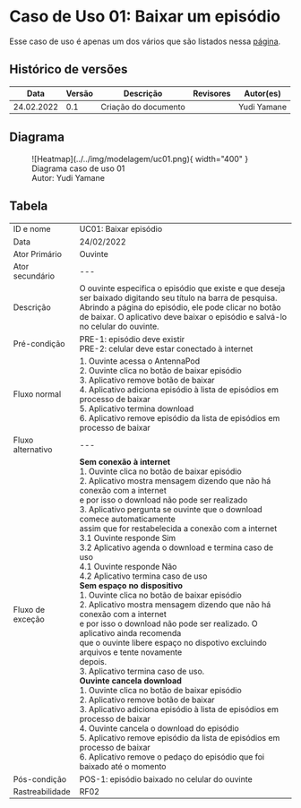 # Caso de Uso 01: Baixar um episódio

Esse caso de uso é apenas um dos vários que são listados nessa 
[página](../casosDeUso).

## Histórico de versões
| Data       | Versão | Descrição            | Revisores | Autor(es)   |
| ---------- | ------ | -------------------- | --------- | ----------- |
| 24.02.2022 | 0.1    | Criação do documento |           | Yudi Yamane |

## Diagrama
<figure markdown>
  ![Heatmap](../../img/modelagem/uc01.png){ width="400" }
  <figcaption> Diagrama caso de uso 01 </figcaption>
  Autor: Yudi Yamane
</figure>


## Tabela

|                   |                                                                                                                                                                                                                                                                                                                                                                                                                                                                                                                                                                                                                                                                                                                                                                                                                                                                                                                                                                                                                                                                                                                                                                                                                                                                                                       |
| ----------------- | ----------------------------------------------------------------------------------------------------------------------------------------------------------------------------------------------------------------------------------------------------------------------------------------------------------------------------------------------------------------------------------------------------------------------------------------------------------------------------------------------------------------------------------------------------------------------------------------------------------------------------------------------------------------------------------------------------------------------------------------------------------------------------------------------------------------------------------------------------------------------------------------------------------------------------------------------------------------------------------------------------------------------------------------------------------------------------------------------------------------------------------------------------------------------------------------------------------------------------------------------------------------------------------------------------- |
| ID e nome         | UC01: Baixar episódio                                                                                                                                                                                                                                                                                                                                                                                                                                                                                                                                                                                                                                                                                                                                                                                                                                                                                                                                                                                                                                                                                                                                                                                                                                                                                 |
| Data              | 24/02/2022                                                                                                                                                                                                                                                                                                                                                                                                                                                                                                                                                                                                                                                                                                                                                                                                                                                                                                                                                                                                                                                                                                                                                                                                                                                                                            |
| Ator Primário     | Ouvinte                                                                                                                                                                                                                                                                                                                                                                                                                                                                                                                                                                                                                                                                                                                                                                                                                                                                                                                                                                                                                                                                                                                                                                                                                                                                                               |
| Ator secundário   | ---                                                                                                                                                                                                                                                                                                                                                                                                                                                                                                                                                                                                                                                                                                                                                                                                                                                                                                                                                                                                                                                                                                                                                                                                                                                                                                   |
| Descrição         | O ouvinte especifica o episódio que existe e que deseja ser baixado digitando seu título na barra de pesquisa. Abrindo a página do episódio, ele pode clicar no botão de baixar. O aplicativo deve baixar o episódio e salvá-lo no celular do ouvinte.                                                                                                                                                                                                                                                                                                                                                                                                                                                                                                                                                                                                                                                                                                                                                                                                                                                                                                                                                                                                                                                |
| Pré-condição      | PRE-1: episódio deve existir <br>  PRE-2: celular deve estar conectado à internet                                                                                                                                                                                                                                                                                                                                                                                                                                                                                                                                                                                                                                                                                                                                                                                                                                                                                                                                                                                                                                                                                                                                                                                                                     |
| Fluxo normal      | 1. Ouvinte acessa o AntennaPod <br>2. Ouvinte clica no botão de baixar episódio  <br>3. Aplicativo remove botão de baixar  <br>4. Aplicativo adiciona episódio à lista de episódios em processo de baixar  <br>5. Aplicativo termina download  <br>6. Aplicativo remove episódio da lista de episódios em processo de baixar <br>                                                                                                                                                                                                                                                                                                                                                                                                                                                                                                                                                                                                                                                                                                                                                                                                                                                                                                                                                                     |
| Fluxo alternativo | ---                                                                                                                                                                                                                                                                                                                                                                                                                                                                                                                                                                                                                                                                                                                                                                                                                                                                                                                                                                                                                                                                                                                                                                                                                                                                                                   |
| Fluxo de exceção  | **Sem conexão à internet** <br> 1. Ouvinte clica no botão de baixar episódio <br> 2. Aplicativo mostra mensagem dizendo que não há conexão com a internet <br> e por isso o download não pode ser realizado <br> 3. Aplicativo pergunta se ouvinte que o download comece automaticamente <br> assim que for restabelecida a conexão com a internet <br> 3.1 Ouvinte responde Sim <br> 3.2 Aplicativo agenda o download e termina caso de uso <br> 4.1 Ouvinte responde Não <br> 4.2 Aplicativo termina caso de uso <br> **Sem espaço no dispositivo**<br> 1. Ouvinte clica no botão de baixar episódio <br> 2. Aplicativo mostra mensagem dizendo que não há conexão com a internet <br> e por isso o download não pode ser realizado. O aplicativo ainda recomenda  <br> que o ouvinte libere espaço no dispotivo excluindo arquivos e tente novamente<br> depois.<br> 3. Aplicativo termina caso de uso.<br> **Ouvinte cancela download**<br> 1. Ouvinte clica no botão de baixar episódio <br> 2. Aplicativo remove botão de baixar <br> 3. Aplicativo adiciona episódio à lista de episódios em processo de baixar <br> 4. Ouvinte cancela o download do episódio <br> 5. Aplicativo remove episódio da lista de episódios em processo de baixar <br> 6. Aplicativo remove o pedaço do episódio que foi baixado até o momento <br> |
| Pós-condição      | POS-1: episódio baixado no celular do ouvinte                                                                                                                                                                                                                                                                                                                                                                                                                                                                                                                                                                                                                                                                                                                                                                                                                                                                                                                                                                                                                                                                                                                                                                                                                                                         |
| Rastreabilidade   | RF02                                                                                                                                                                                                                                                                                                                                                                                                                                                                                                                                                                                                                                                                                                                                                                                                                                                                                                                                                                                                                                                                                                                                                                                                                                                                                                  |
